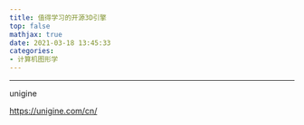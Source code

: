 ```yaml
---
title: 值得学习的开源3D引擎
top: false
mathjax: true
date: 2021-03-18 13:45:33
categories:
- 计算机图形学
---
```


-----



unigine

https://unigine.com/cn/



